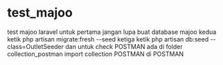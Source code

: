 # test_majoo
test majoo laravel
untuk pertama jangan lupa buat database majoo
kedua ketik php artisan migrate:fresh --seed
ketiga ketik php artisan db:seed --class=OutletSeeder
dan untuk check POSTMAN ada di folder collection_postman
import collection POSTMAN di POSTMAN 
